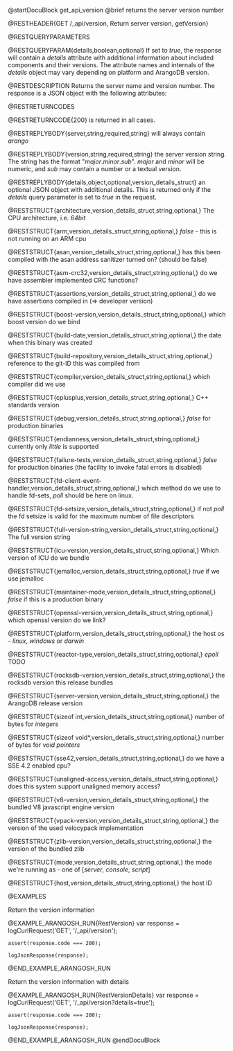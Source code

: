 
@startDocuBlock get_api_version
@brief returns the server version number

@RESTHEADER{GET /_api/version, Return server version, getVersion}

@RESTQUERYPARAMETERS

@RESTQUERYPARAM{details,boolean,optional}
If set to *true*, the response will contain a *details* attribute with
additional information about included components and their versions. The
attribute names and internals of the *details* object may vary depending on
platform and ArangoDB version.

@RESTDESCRIPTION
Returns the server name and version number. The response is a JSON object
with the following attributes:

@RESTRETURNCODES

@RESTRETURNCODE{200}
is returned in all cases.

@RESTREPLYBODY{server,string,required,string}
will always contain *arango*

@RESTREPLYBODY{version,string,required,string}
the server version string. The string has the format
"*major*.*minor*.*sub*". *major* and *minor* will be numeric, and *sub*
may contain a number or a textual version.

@RESTREPLYBODY{details,object,optional,version_details_struct}
an optional JSON object with additional details. This is
returned only if the *details* query parameter is set to *true* in the
request.

@RESTSTRUCT{architecture,version_details_struct,string,optional,}
The CPU architecture, i.e. *64bit*

@RESTSTRUCT{arm,version_details_struct,string,optional,}
*false* - this is not running on an ARM cpu

@RESTSTRUCT{asan,version_details_struct,string,optional,}
has this been compiled with the asan address sanitizer turned on? (should be false)

@RESTSTRUCT{asm-crc32,version_details_struct,string,optional,}
do we have assembler implemented CRC functions?

@RESTSTRUCT{assertions,version_details_struct,string,optional,}
do we have assertions compiled in (=> developer version)

@RESTSTRUCT{boost-version,version_details_struct,string,optional,}
which boost version do we bind

@RESTSTRUCT{build-date,version_details_struct,string,optional,}
the date when this binary was created

@RESTSTRUCT{build-repository,version_details_struct,string,optional,}
reference to the git-ID this was compiled from

@RESTSTRUCT{compiler,version_details_struct,string,optional,}
which compiler did we use

@RESTSTRUCT{cplusplus,version_details_struct,string,optional,}
C++ standards version

@RESTSTRUCT{debug,version_details_struct,string,optional,}
*false* for production binaries

@RESTSTRUCT{endianness,version_details_struct,string,optional,}
currently only *little* is supported

@RESTSTRUCT{failure-tests,version_details_struct,string,optional,}
*false* for production binaries (the facility to invoke fatal errors is disabled)

@RESTSTRUCT{fd-client-event-handler,version_details_struct,string,optional,}
which method do we use to handle fd-sets, *poll* should be here on linux.

@RESTSTRUCT{fd-setsize,version_details_struct,string,optional,}
if not *poll* the fd setsize is valid for the maximum number of file descriptors

@RESTSTRUCT{full-version-string,version_details_struct,string,optional,}
The full version string

@RESTSTRUCT{icu-version,version_details_struct,string,optional,}
Which version of ICU do we bundle

@RESTSTRUCT{jemalloc,version_details_struct,string,optional,}
*true* if we use jemalloc

@RESTSTRUCT{maintainer-mode,version_details_struct,string,optional,}
*false* if this is a production binary

@RESTSTRUCT{openssl-version,version_details_struct,string,optional,}
which openssl version do we link?

@RESTSTRUCT{platform,version_details_struct,string,optional,}
the host os - *linux*, *windows* or *darwin*

@RESTSTRUCT{reactor-type,version_details_struct,string,optional,}
*epoll* TODO

@RESTSTRUCT{rocksdb-version,version_details_struct,string,optional,}
the rocksdb version this release bundles

@RESTSTRUCT{server-version,version_details_struct,string,optional,}
the ArangoDB release version

@RESTSTRUCT{sizeof int,version_details_struct,string,optional,}
number of bytes for *integers*

@RESTSTRUCT{sizeof void*,version_details_struct,string,optional,}
number of bytes for *void pointers*

@RESTSTRUCT{sse42,version_details_struct,string,optional,}
do we have a SSE 4.2 enabled cpu?

@RESTSTRUCT{unaligned-access,version_details_struct,string,optional,}
does this system support unaligned memory access?

@RESTSTRUCT{v8-version,version_details_struct,string,optional,}
the bundled V8 javascript engine version

@RESTSTRUCT{vpack-version,version_details_struct,string,optional,}
the version of the used velocypack implementation

@RESTSTRUCT{zlib-version,version_details_struct,string,optional,}
the version of the bundled zlib

@RESTSTRUCT{mode,version_details_struct,string,optional,}
the mode we're running as - one of [*server*, *console*, *script*]

@RESTSTRUCT{host,version_details_struct,string,optional,}
the host ID

@EXAMPLES

Return the version information

@EXAMPLE_ARANGOSH_RUN{RestVersion}
    var response = logCurlRequest('GET', '/_api/version');

    assert(response.code === 200);

    logJsonResponse(response);
@END_EXAMPLE_ARANGOSH_RUN

Return the version information with details

@EXAMPLE_ARANGOSH_RUN{RestVersionDetails}
    var response = logCurlRequest('GET', '/_api/version?details=true');

    assert(response.code === 200);

    logJsonResponse(response);
@END_EXAMPLE_ARANGOSH_RUN
@endDocuBlock
